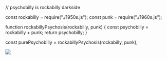 // psychobilly is rockabilly darkside

const rockabilly = require("./1950s.js");
const punk = require("./1960s.js");

function rockabillyPsychosis(rockabilly, punk) {
      const psychobilly = rockabilly + punk;
      return psychobilly;
}

const purePsychobilly = rockabillyPsychosis(rockabilly, punk);

<img
  src="https://cr-skills-chart-widget.azurewebsites.net/api/api?username=psychobilly13&bg=%23396346&skills=JavaScript,TypeScript,Go,Python"
/>
